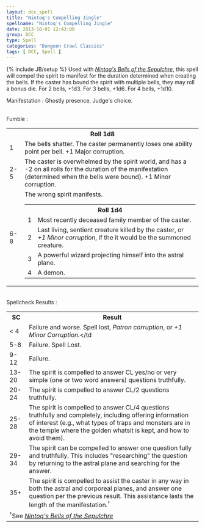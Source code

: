 ```yaml
---
layout: dcc_spell
title: "Nintoq's Compelling Jingle"
spellname: "Nintoq's Compelling Jingle"
date: 2013-10-01 12:43:00
group: DCC
type: Spell
categories: "Dungeon Crawl Classics"
tags: [ DCC, Spell ]
---
```

{% include JB/setup %}
Used with <a href="{{production_url}}/dcc/nintoqs_bells.html"><em>Nintoq's Bells of the Sepulchre</em></a>, this spell will compel the spirit to manifest for the duration determined when creating the bells. If the caster has bound the spirit with multiple bells, they may roll a bonus die. For 2 bells, +1d3. For 3 bells, +1d6. For 4 bells, +1d10.

Manifestation
 : Ghostly presence. Judge's choice.

<br />
Fumble
 : <table class="table"> <tr><th colspan="2">Roll 1d8</th></tr> <tr><td>1</td><td>The bells shatter. The caster permanently loses one ability point per bell. +1 Major corruption.</td></tr> <tr><td>2-5</td><td>The caster is overwhelmed by the spirit world, and has a -2 on all rolls for the duration of the manifestation (determined when the bells were bound). +1 Minor corruption.</td></tr> <tr><td>6-8</td><td>The wrong spirit manifests.  <table class="table"> <tr><th colspan="2">Roll 1d4</th></tr> <tr><td>1</td><td>Most recently deceased family member of the caster.</td></tr> <tr><td>2</td><td>Last living, sentient creature killed by the caster, or <em>+1 Minor corruption</em>, if the it would be the summoned creature.</td></tr> <tr><td>3</td><td>A powerful wizard projecting himself into the astral plane.</td></tr> <tr><td>4</td><td>A demon.</td></tr> </table> </table>

<br />Spellcheck Results
 : <table class="table"><tr><th>SC</th><th>Result</th></tr> <tr><td>&lt; 4</td><td>Failure and worse. Spell lost, <em>Patron corruption</em>, or <em>+1 Minor Corruption.</em></td</tr> <tr><td>5-8</td><td>Failure. Spell Lost.</td></tr> <tr><td>9-12</td><td>Failure.</td></tr> <tr><td>13-20</td><td>The spirit is compelled to answer CL yes/no or very simple (one or two word answers) questions truthfully.</td></tr> <tr><td>20-24</td><td>The spirit is compelled to answer CL/2 questions truthfully.</td></tr> <tr><td>25-28</td><td>The spirit is compelled to answer CL/4 questions truthfully and completely, including offering information of interest (e.g., what types of traps and monsters are in the temple where the golden whatsit is kept, and how to avoid them).</td></tr> <tr><td>29-34</td><td>The spirit can be compelled to answer one question fully and truthfully. This includes "researching" the question by returning to the astral plane and searching for the answer.</td></tr> <tr><td>35+</td><td>The spirit is compelled to assist the caster in any way in both the astral and corporeal planes, and answer one question per the previous result. This assistance lasts the length of the manifestation.<sup>&dagger;</sup></td></tr><tr><td colspan="2"><sup>&dagger;</sup>See <a href="{{production_url}}/dcc/nintoqs_bells.html"><em>Nintoq's Bells of the Sepulchre</em></a></td></tr></table>
